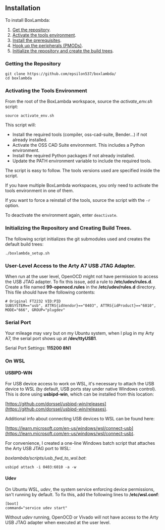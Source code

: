 ## Installation

To install BoxLambda:

1. [Get the repository](#getting-the-repository).
2. [Activate the tools environment](#activating-the-tools-environment).
3. [Install the prerequisites](prerequisites.md).
4. [Hook up the peripherals (PMODs)](pmods.md).
5. [Initialize the repository and create the build trees](#initializing-the-repository-and-creating-build-trees).

### Getting the Repository

```
git clone https://github.com/epsilon537/boxlambda/
cd boxlambda
```

### Activating the Tools Environment

From the root of the BoxLambda workspace, source the *activate_env.sh* script:
```
source activate_env.sh
```

This script will:

- Install the required tools (compiler, oss-cad-suite, Bender...) if not already installed.
- Activate the OSS CAD Suite environment. This includes a Python environment.
- Install the required Python packages if not already installed.
- Update the PATH environment variable to include the required tools.

The script is easy to follow. The tools versions used are specified inside the script.

If you have multiple BoxLambda workspaces, you only need to activate the tools environment in one of them.

If you want to force a reinstall of the tools, source the script with the `-r` option.

To deactivate the environment again, enter `deactivate`.

### Initializing the Repository and Creating Build Trees.

The following script initializes the git submodules used and creates the default build trees:

```
./boxlambda_setup.sh
```

### User-Level Access to the Arty A7 USB JTAG Adapter.

When run at the user level, OpenOCD might not have permission to access the USB JTAG adapter. To fix this issue, add a rule to **/etc/udev/rules.d**.
Create a file named **99-openocd.rules** in the **/etc/udev/rules.d** directory. This file should have the following contents:

```
# Original FT2232 VID:PID
SUBSYSTEM=="usb", ATTRS{idVendor}=="0403", ATTRS{idProduct}=="6010", MODE="666", GROUP="plugdev"

```

### Serial Port
Your mileage may vary but on my Ubuntu system, when I plug in my Arty A7, the serial port shows up at **/dev/ttyUSB1**.

Serial Port Settings: **115200 8N1**

### On WSL

#### USBIPD-WIN

For USB device access to work on WSL, it's necessary to attach the USB device to WSL (by default, USB ports stay under native Windows control). This is done using **usbipd-win**, which can be installed from this location:

[https://github.com/dorssel/usbipd-win/releases](https://github.com/dorssel/usbipd-win/releases).

Additional info about connecting USB devices to WSL can be found here:

[https://learn.microsoft.com/en-us/windows/wsl/connect-usb](https://learn.microsoft.com/en-us/windows/wsl/connect-usb).

For convenience, I created a one-line Windows batch script that attaches the Arty USB JTAG port to WSL:

*boxlambda/scripts/usb_fwd_to_wsl.bat*:

```
usbipd attach -i 0403:6010 -a -w
```

#### Udev

On Ubuntu WSL, *udev*, the system service enforcing device permissions, isn't running by default. To fix this, add the following lines to **/etc/wsl.conf**:

```
[boot]
command="service udev start"
```

Without *udev* running, OpenOCD or Vivado will not have access to the Arty USB JTAG adapter when executed at the user level.
